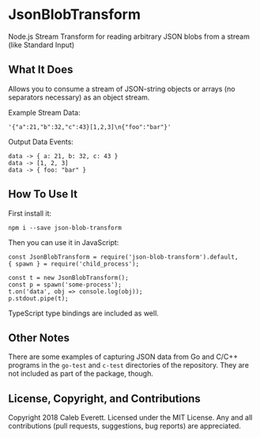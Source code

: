 # JsonBlobTransform
Node.js Stream Transform for reading arbitrary JSON blobs from a stream (like Standard Input)

## What It Does
Allows you to consume a stream of JSON-string objects or arrays (no separators necessary) as an object stream.

Example Stream Data:

    '{"a":21,"b":32,"c":43}[1,2,3]\n{"foo":"bar"}'

Output Data Events:

    data -> { a: 21, b: 32, c: 43 }
    data -> [1, 2, 3]
    data -> { foo: "bar" }

## How To Use It
First install it:

    npm i --save json-blob-transform

Then you can use it in JavaScript:

    const JsonBlobTransform = require('json-blob-transform').default,
    { spawn } = require('child_process');

    const t = new JsonBlobTransform();
    const p = spawn('some-process');
    t.on('data', obj => console.log(obj));
    p.stdout.pipe(t);

TypeScript type bindings are included as well.

## Other Notes
There are some examples of capturing JSON data from Go and C/C++ programs in the `go-test` and `c-test` directories of the repository. They are not included as part of the package, though.

## License, Copyright, and Contributions
Copyright 2018 Caleb Everett. Licensed under the MIT License. Any and all contributions (pull requests, suggestions, bug reports) are appreciated.
